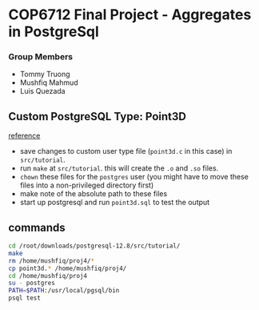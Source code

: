 # COP6712 Final Project - Aggregates in PostgreSql

### Group Members
- Tommy Truong
- Mushfiq Mahmud
- Luis Quezada

## Custom PostgreSQL Type: Point3D

[reference](https://www.postgresql.org/docs/current/xtypes.html)

* save changes to custom user type file (`point3d.c` in this case) in
	`src/tutorial`.
* run `make` at `src/tutorial`. this will create the `.o` and `.so` files.
* `chown` these files for the `postgres` user (you might have to move these
	files into a non-privileged directory first)
* make note of the absolute path to these files
* start up postgresql and run `point3d.sql` to test the output

## commands

```sh
cd /root/downloads/postgresql-12.8/src/tutorial/
make
rm /home/mushfiq/proj4/*
cp point3d.* /home/mushfiq/proj4/
cd /home/mushfiq/proj4
su - postgres
PATH=$PATH:/usr/local/pgsql/bin
psql test
```
